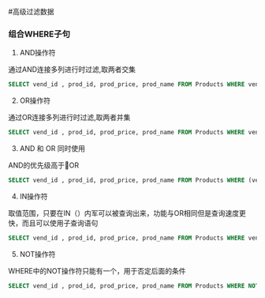 #高级过滤数据

### 组合WHERE子句


1. AND操作符

通过AND连接多列进行时过滤,取两者交集

```SQL
SELECT vend_id , prod_id, prod_price, prod_name FROM Products WHERE vend_id = 'DLL01' AND prod_price < 4
```

2. OR操作符

通过OR连接多列进行时过滤,取两者并集

```SQL
SELECT vend_id , prod_id, prod_price, prod_name FROM Products WHERE vend_id = 'DLL01' OR vend_id = 'BRS01'

```


3. AND 和 OR 同时使用

AND的优先级高于OR

```SQL
SELECT vend_id , prod_id, prod_price, prod_name FROM Products WHERE (vend_id = 'DLL01' OR vend_id = 'BRS01') AND prod_price < 10;
```

4. IN操作符

取值范围，只要在IN（）内军可以被查询出来，功能与OR相同但是查询速度更快，而且可以使用子查询语句

```SQL
SELECT vend_id , prod_id, prod_price, prod_name FROM Products WHERE vend_id IN ('DLL01','BRS01') AND prod_price < 10;
```

5. NOT操作符

WHERE中的NOT操作符只能有一个，用于否定后面的条件

```SQL
SELECT vend_id , prod_id, prod_price, prod_name FROM Products WHERE NOT vend_id = 'DLL01'
```
